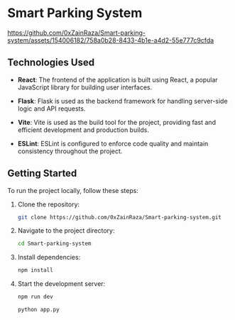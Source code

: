# Smart Parking System




https://github.com/0xZainRaza/Smart-parking-system/assets/154006182/758a0b28-8433-4b1e-a4d2-55e777c9cfda



















## Technologies Used

- **React**: The frontend of the application is built using React, a popular JavaScript library for building user interfaces.

- **Flask**: Flask is used as the backend framework for handling server-side logic and API requests.

- **Vite**: Vite is used as the build tool for the project, providing fast and efficient development and production builds.

- **ESLint**: ESLint is configured to enforce code quality and maintain consistency throughout the project.

## Getting Started

To run the project locally, follow these steps:

1. Clone the repository:

   ```bash
   git clone https://github.com/0xZainRaza/Smart-parking-system.git
   ```

2. Navigate to the project directory:

   ```bash
   cd Smart-parking-system
   ```

3. Install dependencies:

   ```bash
   npm install
   ```

4. Start the development server:

   ```bash
   npm run dev
   ```
   ```bash
   python app.py
   ```


